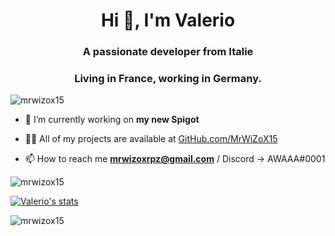 <h1 align="center">Hi 👋, I'm Valerio</h1>
<h3 align="center">A passionate developer from Italie</h3>
<h3 align="center">Living in France, working in Germany.</h3>

<p align="left"> <img src="https://komarev.com/ghpvc/?username=mrwizox15&label=Profile%20views&color=0e75b6&style=flat" alt="mrwizox15" /> </p>

- 🔭 I’m currently working on **my new Spigot**

- 👨‍💻 All of my projects are available at [GitHub.com/MrWiZoX15](GitHub.com/MrWiZoX15)

- 📫 How to reach me **mrwizoxrpz@gmail.com** / Discord -> AWAAA#0001

<p><img align="center" src="https://github-readme-stats.vercel.app/api/top-langs?username=mrwizox15&show_icons=true&locale=en&layout=compact" alt="mrwizox15" /></p>

[![Valerio's stats](https://github-readme-stats.vercel.app/api/wakatime?username=mrwizox15)](https://github.com/anuraghazra/github-readme-stats)

<p><img align="center" src="https://github-readme-streak-stats.herokuapp.com/?user=mrwizox15&" alt="mrwizox15" /></p>
